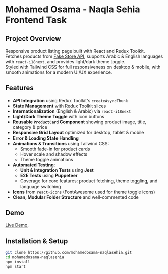 # Mohamed Osama - Naqla Sehia Frontend Task

## Project Overview
Responsive product listing page built with React and Redux Toolkit.  
Fetches products from [Fake Store API](https://fakestoreapi.com/), supports Arabic & English languages with `react-i18next`, and provides light/dark theme toggle.  
Styled with Tailwind CSS for full responsiveness on desktop & mobile, with smooth animations for a modern UI/UX experience.  

## Features
- **API Integration** using Redux Toolkit's `createAsyncThunk`
- **State Management** with Redux Toolkit slices
- **Internationalization** (English & Arabic) via `react-i18next`
- **Light/Dark Theme Toggle** with icon buttons
- **Reusable `ProductCard` Component** showing product image, title, category & price
- **Responsive Grid Layout** optimized for desktop, tablet & mobile
- **Error & Loading State Handling**
- **Animations & Transitions** using Tailwind CSS:
  - Smooth fade-in for product cards
  - Hover scale and shadow effects
  - Theme toggle animations
- **Automated Testing**:
  - **Unit & Integration Tests** using **Jest**
  - **E2E Tests** using **Puppeteer**
  - Coverage for core features: product fetching, theme toggling, and language switching
- **Icons** from `react-icons` (FontAwesome used for theme toggle icons)
- **Clean, Modular Folder Structure** and well-commented code

## Demo
[Live Demo](https://task-naqla-sehia.vercel.app/),

## Installation & Setup
```bash
git clone https://github.com/mohamedosama-naqlasehia.git
cd mohamedosama-naqlasehia
npm install
npm start
